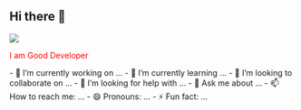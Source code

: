 ## Hi there 👋
<img src="https://scontent.fdac151-1.fna.fbcdn.net/v/t39.30808-6/393164164_699984235525703_6793634370915119300_n.png?_nc_cat=109&ccb=1-7&_nc_sid=783fdb&_nc_ohc=sF9VCWI19hYAX_AXT9r&_nc_ht=scontent.fdac151-1.fna&oh=00_AfCwmJMnb4Y0EqG0ltkLMFEyv2MMqYEwKuB15pnaaXltYg&oe=65BC47A2" />

<p style="color:red">I am Good Developer</p>
- 🔭 I’m currently working on ...
- 🌱 I’m currently learning ...
- 👯 I’m looking to collaborate on ...
- 🤔 I’m looking for help with ...
- 💬 Ask me about ...
- 📫 How to reach me: ...
- 😄 Pronouns: ...
- ⚡ Fun fact: ...

